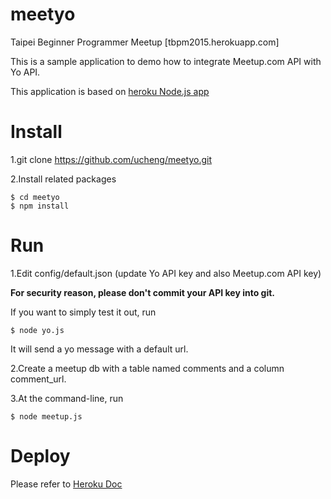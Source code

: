 # meetyo

Taipei Beginner Programmer Meetup [tbpm2015.herokuapp.com]

This is a sample application to demo how to integrate Meetup.com API with Yo API.

This application is based on [heroku Node.js app](https://github.com/heroku/node-js-getting-started.git)

# Install
1.git clone https://github.com/ucheng/meetyo.git  

2.Install related packages  
```
$ cd meetyo  
$ npm install  
```

# Run
1.Edit config/default.json  (update Yo API key and also Meetup.com API key)  

**For security reason, please don't commit your API key into git.**  

If you want to simply test it out, run  
```
$ node yo.js
```
It will send a yo message with a default url.  

2.Create a meetup db with a table named comments and a column comment_url.  

3.At the command-line, run  
```
$ node meetup.js
```

# Deploy
Please refer to [Heroku Doc](https://devcenter.heroku.com/articles/getting-started-with-nodejs#introduction)

